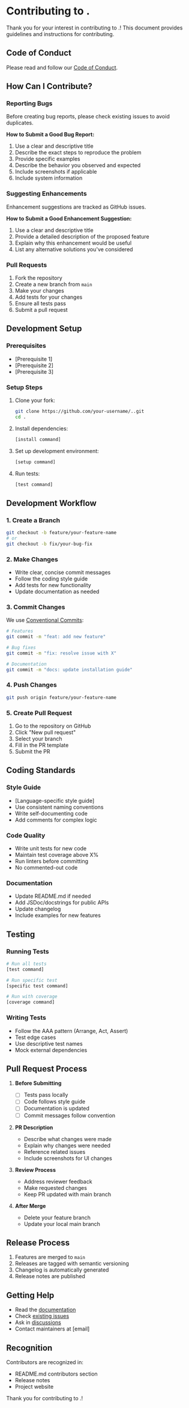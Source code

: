 # Contributing to .

Thank you for your interest in contributing to .! This document provides
guidelines and instructions for contributing.

## Code of Conduct

Please read and follow our [Code of Conduct](CODE_OF_CONDUCT.md).

## How Can I Contribute?

### Reporting Bugs

Before creating bug reports, please check existing issues to avoid duplicates.

**How to Submit a Good Bug Report:**

1. Use a clear and descriptive title
2. Describe the exact steps to reproduce the problem
3. Provide specific examples
4. Describe the behavior you observed and expected
5. Include screenshots if applicable
6. Include system information

### Suggesting Enhancements

Enhancement suggestions are tracked as GitHub issues.

**How to Submit a Good Enhancement Suggestion:**

1. Use a clear and descriptive title
2. Provide a detailed description of the proposed feature
3. Explain why this enhancement would be useful
4. List any alternative solutions you've considered

### Pull Requests

1. Fork the repository
2. Create a new branch from `main`
3. Make your changes
4. Add tests for your changes
5. Ensure all tests pass
6. Submit a pull request

## Development Setup

### Prerequisites

- [Prerequisite 1]
- [Prerequisite 2]
- [Prerequisite 3]

### Setup Steps

1. Clone your fork:
   ```bash
   git clone https://github.com/your-username/..git
   cd .
   ```

2. Install dependencies:
   ```bash
   [install command]
   ```

3. Set up development environment:
   ```bash
   [setup command]
   ```

4. Run tests:
   ```bash
   [test command]
   ```

## Development Workflow

### 1. Create a Branch

```bash
git checkout -b feature/your-feature-name
# or
git checkout -b fix/your-bug-fix
```

### 2. Make Changes

- Write clear, concise commit messages
- Follow the coding style guide
- Add tests for new functionality
- Update documentation as needed

### 3. Commit Changes

We use [Conventional Commits](https://www.conventionalcommits.org/):

```bash
# Features
git commit -m "feat: add new feature"

# Bug fixes
git commit -m "fix: resolve issue with X"

# Documentation
git commit -m "docs: update installation guide"
```

### 4. Push Changes

```bash
git push origin feature/your-feature-name
```

### 5. Create Pull Request

1. Go to the repository on GitHub
2. Click "New pull request"
3. Select your branch
4. Fill in the PR template
5. Submit the PR

## Coding Standards

### Style Guide

- [Language-specific style guide]
- Use consistent naming conventions
- Write self-documenting code
- Add comments for complex logic

### Code Quality

- Write unit tests for new code
- Maintain test coverage above X%
- Run linters before committing
- No commented-out code

### Documentation

- Update README.md if needed
- Add JSDoc/docstrings for public APIs
- Update changelog
- Include examples for new features

## Testing

### Running Tests

```bash
# Run all tests
[test command]

# Run specific test
[specific test command]

# Run with coverage
[coverage command]
```

### Writing Tests

- Follow the AAA pattern (Arrange, Act, Assert)
- Test edge cases
- Use descriptive test names
- Mock external dependencies

## Pull Request Process

1. **Before Submitting**
   - [ ] Tests pass locally
   - [ ] Code follows style guide
   - [ ] Documentation is updated
   - [ ] Commit messages follow convention

2. **PR Description**
   - Describe what changes were made
   - Explain why changes were needed
   - Reference related issues
   - Include screenshots for UI changes

3. **Review Process**
   - Address reviewer feedback
   - Make requested changes
   - Keep PR updated with main branch

4. **After Merge**
   - Delete your feature branch
   - Update your local main branch

## Release Process

1. Features are merged to `main`
2. Releases are tagged with semantic versioning
3. Changelog is automatically generated
4. Release notes are published

## Getting Help

- Read the [documentation](docs/)
- Check [existing issues](https://github.com/org/repo/issues)
- Ask in [discussions](https://github.com/org/repo/discussions)
- Contact maintainers at [email]

## Recognition

Contributors are recognized in:

- README.md contributors section
- Release notes
- Project website

Thank you for contributing to .!
